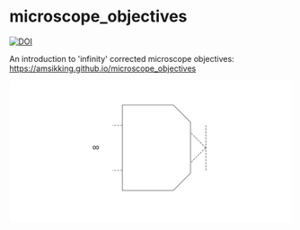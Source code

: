 # microscope_objectives

<a href="https://doi.org/10.5281/zenodo.14367635"><img src="https://zenodo.org/badge/DOI/10.5281/zenodo.14367635.svg" alt="DOI"></a>

An introduction to 'infinity' corrected microscope objectives: https://amsikking.github.io/microscope_objectives

![social_preview](https://github.com/amsikking/microscope_objectives/blob/main/social_preview.png)
